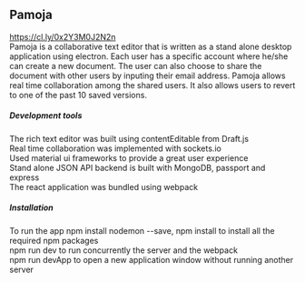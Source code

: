 ## Pamoja  
https://cl.ly/0x2Y3M0J2N2n <br/>
Pamoja is a collaborative text editor that is written as a stand alone desktop application using electron. Each user has a specific account where he/she can create a new document. The user can also choose to share the document with other users by inputing their email address. Pamoja allows real time collaboration among the shared users. It also allows users to revert to one of the past 10 saved versions.
 
##### Development tools 
The rich text editor was built using contentEditable from Draft.js <br />
Real time collaboration was implemented with sockets.io <br />
Used material ui frameworks to provide a great user experience <br />
Stand alone JSON API backend is built with MongoDB, passport and express <br />
The react application was bundled using webpack <br />
##### Installation
To run the app npm install nodemon --save, npm install to install all the required npm packages  <br />
npm run dev to run  concurrently the server and the webpack <br />
npm run devApp to open a new application window without running another server <br />


